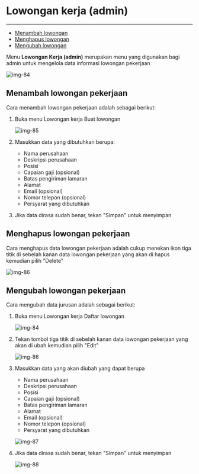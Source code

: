 # Lowongan kerja (admin)

---

- [Menambah lowongan](#section-1)
- [Menghapus lowongan](#section-2)
- [Mengubah lowongan](#section-3)

Menu __Lowongan Kerja (admin)__ merupakan menu yang digunakan bagi admin untuk mengelola data informasi lowongan pekerjaan

![img-84][img-84]

<a name="section-1"></a>
## Menambah lowongan pekerjaan

Cara menambah lowongan pekerjaan adalah sebagai berikut:

1. Buka menu Lowongan kerja <i class="fa fa-arrow-right"></i> Buat lowongan

	![img-85][img-85]

1. Masukkan data yang dibutuhkan berupa:

	- Nama perusahaan
	- Deskripsi perusahaan
	- Posisi
	- Capaian gaji (opsional)
	- Batas pengiriman lamaran
	- Alamat
	- Email (opsional)
	- Nomor telepon (opsional)
	- Persyarat yang dibutuhkan

1. Jika data dirasa sudah benar, tekan "Simpan" untuk menyimpan

<a name="section-2"></a>
## Menghapus lowongan pekerjaan

Cara menghapus data lowongan pekerjaan adalah cukup menekan ikon tiga titik di sebelah kanan data lowongan pekerjaan yang akan di hapus kemudian pilih "Delete"

![img-86][img-86]

<a name="section-3"></a>
## Mengubah lowongan pekerjaan

Cara mengubah data jurusan adalah sebagai berikut:

1. Buka menu Lowongan kerja <i class="fa fa-arrow-right"></i> Daftar lowongan

	![img-84][img-84]

1. Tekan tombol tiga titik di sebelah kanan data lowongan pekerjaan yang akan di ubah kemudian pilih "Edit"

	![img-86][img-86]

1. Masukkan data yang akan diubah yang dapat berupa

	- Nama perusahaan
	- Deskripsi perusahaan
	- Posisi
	- Capaian gaji (opsional)
	- Batas pengiriman lamaran
	- Alamat
	- Email (opsional)
	- Nomor telepon (opsional)
	- Persyarat yang dibutuhkan

	![img-87][img-87]

1. Jika data dirasa sudah benar, tekan "Simpan" untuk menyimpan

	![img-88][img-88]

[img-84]: /assets/res/img-84.png
[img-85]: /assets/res/img-85.png
[img-86]: /assets/res/img-86.png
[img-87]: /assets/res/img-87.png
[img-88]: /assets/res/img-88.png
